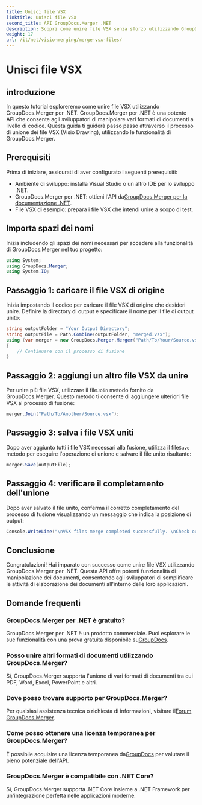 ```yaml
---
title: Unisci file VSX
linktitle: Unisci file VSX
second_title: API GroupDocs.Merger .NET
description: Scopri come unire file VSX senza sforzo utilizzando GroupDocs.Merger per .NET. Questa guida completa semplifica le attività di manipolazione dei documenti.
weight: 17
url: /it/net/visio-merging/merge-vsx-files/
---
```


# Unisci file VSX

## introduzione
In questo tutorial esploreremo come unire file VSX utilizzando GroupDocs.Merger per .NET. GroupDocs.Merger per .NET è una potente API che consente agli sviluppatori di manipolare vari formati di documenti a livello di codice. Questa guida ti guiderà passo passo attraverso il processo di unione dei file VSX (Visio Drawing), utilizzando le funzionalità di GroupDocs.Merger.
## Prerequisiti
Prima di iniziare, assicurati di aver configurato i seguenti prerequisiti:
- Ambiente di sviluppo: installa Visual Studio o un altro IDE per lo sviluppo .NET.
-  GroupDocs.Merger per .NET: ottieni l'API da[GroupDocs.Merger per la documentazione .NET](https://tutorials.groupdocs.com/merger/net/).
- File VSX di esempio: prepara i file VSX che intendi unire a scopo di test.

## Importa spazi dei nomi
Inizia includendo gli spazi dei nomi necessari per accedere alla funzionalità di GroupDocs.Merger nel tuo progetto:
```csharp
using System; 
using GroupDocs.Merger;
using System.IO;
```
## Passaggio 1: caricare il file VSX di origine
Inizia impostando il codice per caricare il file VSX di origine che desideri unire. Definire la directory di output e specificare il nome per il file di output unito:
```csharp
string outputFolder = "Your Output Directory";
string outputFile = Path.Combine(outputFolder, "merged.vsx");
using (var merger = new GroupDocs.Merger.Merger("Path/To/Your/Source.vsx"))
{
    // Continuare con il processo di fusione
}
```
## Passaggio 2: aggiungi un altro file VSX da unire
 Per unire più file VSX, utilizzare il file`Join` metodo fornito da GroupDocs.Merger. Questo metodo ti consente di aggiungere ulteriori file VSX al processo di fusione:
```csharp
merger.Join("Path/To/Another/Source.vsx");
```
## Passaggio 3: salva i file VSX uniti
 Dopo aver aggiunto tutti i file VSX necessari alla fusione, utilizza il file`Save` metodo per eseguire l'operazione di unione e salvare il file unito risultante:
```csharp
merger.Save(outputFile);
```
## Passaggio 4: verificare il completamento dell'unione
Dopo aver salvato il file unito, conferma il corretto completamento del processo di fusione visualizzando un messaggio che indica la posizione di output:
```csharp
Console.WriteLine("\nVSX files merge completed successfully. \nCheck output in {0}", outputFolder);
```

## Conclusione
Congratulazioni! Hai imparato con successo come unire file VSX utilizzando GroupDocs.Merger per .NET. Questa API offre potenti funzionalità di manipolazione dei documenti, consentendo agli sviluppatori di semplificare le attività di elaborazione dei documenti all'interno delle loro applicazioni.

## Domande frequenti
### GroupDocs.Merger per .NET è gratuito?
 GroupDocs.Merger per .NET è un prodotto commerciale. Puoi esplorare le sue funzionalità con una prova gratuita disponibile su[GroupDocs](https://releases.groupdocs.com/).
### Posso unire altri formati di documenti utilizzando GroupDocs.Merger?
Sì, GroupDocs.Merger supporta l'unione di vari formati di documenti tra cui PDF, Word, Excel, PowerPoint e altri.
### Dove posso trovare supporto per GroupDocs.Merger?
 Per qualsiasi assistenza tecnica o richiesta di informazioni, visitare il[Forum GroupDocs.Merger](https://forum.groupdocs.com/c/merger/32).
### Come posso ottenere una licenza temporanea per GroupDocs.Merger?
 È possibile acquisire una licenza temporanea da[GroupDocs](https://purchase.groupdocs.com/temporary-license/) per valutare il pieno potenziale dell'API.
### GroupDocs.Merger è compatibile con .NET Core?
Sì, GroupDocs.Merger supporta .NET Core insieme a .NET Framework per un'integrazione perfetta nelle applicazioni moderne.